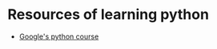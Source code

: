 # Resources of learning python

- [Google's python course](https://developers.google.com/edu/python/)


